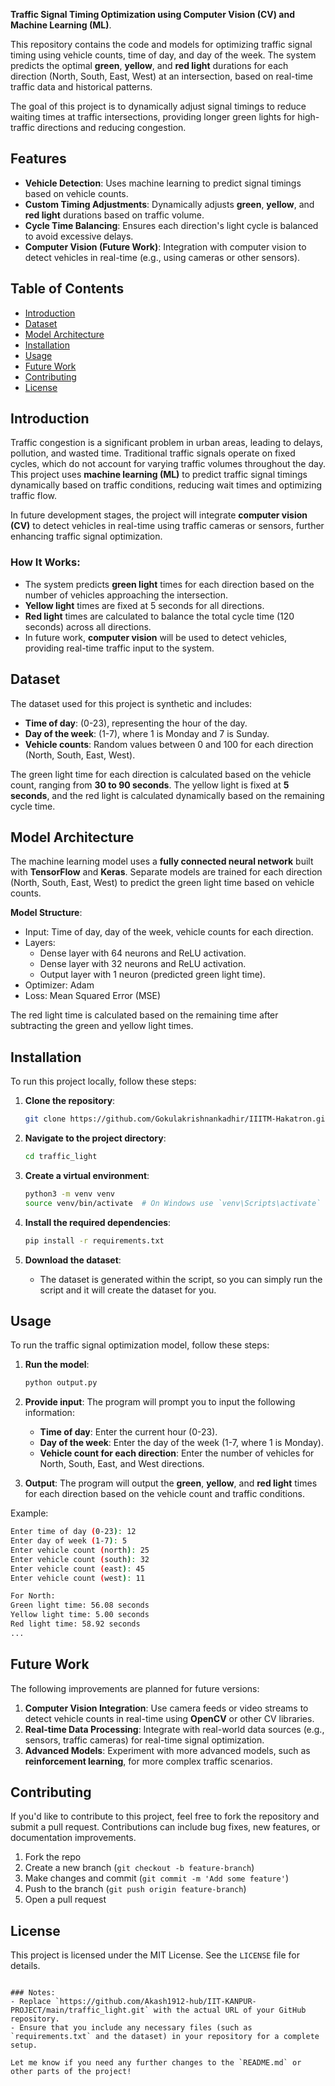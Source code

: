 **Traffic Signal Timing Optimization using Computer Vision (CV) and Machine Learning (ML)**.

This repository contains the code and models for optimizing traffic signal timing using vehicle counts, time of day, and day of the week. The system predicts the optimal **green**, **yellow**, and **red light** durations for each direction (North, South, East, West) at an intersection, based on real-time traffic data and historical patterns. 

The goal of this project is to dynamically adjust signal timings to reduce waiting times at traffic intersections, providing longer green lights for high-traffic directions and reducing congestion.

## Features
- **Vehicle Detection**: Uses machine learning to predict signal timings based on vehicle counts.
- **Custom Timing Adjustments**: Dynamically adjusts **green**, **yellow**, and **red light** durations based on traffic volume.
- **Cycle Time Balancing**: Ensures each direction's light cycle is balanced to avoid excessive delays.
- **Computer Vision (Future Work)**: Integration with computer vision to detect vehicles in real-time (e.g., using cameras or other sensors).

## Table of Contents
- [Introduction](#introduction)
- [Dataset](#dataset)
- [Model Architecture](#model-architecture)
- [Installation](#installation)
- [Usage](#usage)
- [Future Work](#future-work)
- [Contributing](#contributing)
- [License](#license)

## Introduction

Traffic congestion is a significant problem in urban areas, leading to delays, pollution, and wasted time. Traditional traffic signals operate on fixed cycles, which do not account for varying traffic volumes throughout the day. This project uses **machine learning (ML)** to predict traffic signal timings dynamically based on traffic conditions, reducing wait times and optimizing traffic flow.

In future development stages, the project will integrate **computer vision (CV)** to detect vehicles in real-time using traffic cameras or sensors, further enhancing traffic signal optimization.

### How It Works:
- The system predicts **green light** times for each direction based on the number of vehicles approaching the intersection.
- **Yellow light** times are fixed at 5 seconds for all directions.
- **Red light** times are calculated to balance the total cycle time (120 seconds) across all directions.
- In future work, **computer vision** will be used to detect vehicles, providing real-time traffic input to the system.

## Dataset

The dataset used for this project is synthetic and includes:
- **Time of day**: (0-23), representing the hour of the day.
- **Day of the week**: (1-7), where 1 is Monday and 7 is Sunday.
- **Vehicle counts**: Random values between 0 and 100 for each direction (North, South, East, West).

The green light time for each direction is calculated based on the vehicle count, ranging from **30 to 90 seconds**. The yellow light is fixed at **5 seconds**, and the red light is calculated dynamically based on the remaining cycle time.

## Model Architecture

The machine learning model uses a **fully connected neural network** built with **TensorFlow** and **Keras**. Separate models are trained for each direction (North, South, East, West) to predict the green light time based on vehicle counts.

**Model Structure**:
- Input: Time of day, day of the week, vehicle counts for each direction.
- Layers:
  - Dense layer with 64 neurons and ReLU activation.
  - Dense layer with 32 neurons and ReLU activation.
  - Output layer with 1 neuron (predicted green light time).
- Optimizer: Adam
- Loss: Mean Squared Error (MSE)

The red light time is calculated based on the remaining time after subtracting the green and yellow light times.

## Installation

To run this project locally, follow these steps:

1. **Clone the repository**:
   ```bash
   git clone https://github.com/Gokulakrishnankadhir/IIITM-Hakatron.git
   ```

2. **Navigate to the project directory**:
   ```bash
   cd traffic_light
   ```

3. **Create a virtual environment**:
   ```bash
   python3 -m venv venv
   source venv/bin/activate  # On Windows use `venv\Scripts\activate`
   ```

4. **Install the required dependencies**:
   ```bash
   pip install -r requirements.txt
   ```

5. **Download the dataset**:
   - The dataset is generated within the script, so you can simply run the script and it will create the dataset for you.

## Usage

To run the traffic signal optimization model, follow these steps:

1. **Run the model**:
   ```bash
   python output.py
   ```

2. **Provide input**:
   The program will prompt you to input the following information:
   - **Time of day**: Enter the current hour (0-23).
   - **Day of the week**: Enter the day of the week (1-7, where 1 is Monday).
   - **Vehicle count for each direction**: Enter the number of vehicles for North, South, East, and West directions.

3. **Output**:
   The program will output the **green**, **yellow**, and **red light** times for each direction based on the vehicle count and traffic conditions.

Example:
```bash
Enter time of day (0-23): 12
Enter day of week (1-7): 5
Enter vehicle count (north): 25
Enter vehicle count (south): 32
Enter vehicle count (east): 45
Enter vehicle count (west): 11

For North:
Green light time: 56.08 seconds
Yellow light time: 5.00 seconds
Red light time: 58.92 seconds
...
```

## Future Work

The following improvements are planned for future versions:
1. **Computer Vision Integration**: Use camera feeds or video streams to detect vehicle counts in real-time using **OpenCV** or other CV libraries.
2. **Real-time Data Processing**: Integrate with real-world data sources (e.g., sensors, traffic cameras) for real-time signal optimization.
3. **Advanced Models**: Experiment with more advanced models, such as **reinforcement learning**, for more complex traffic scenarios.

## Contributing

If you'd like to contribute to this project, feel free to fork the repository and submit a pull request. Contributions can include bug fixes, new features, or documentation improvements.

1. Fork the repo
2. Create a new branch (`git checkout -b feature-branch`)
3. Make changes and commit (`git commit -m 'Add some feature'`)
4. Push to the branch (`git push origin feature-branch`)
5. Open a pull request

## License

This project is licensed under the MIT License. See the `LICENSE` file for details.
```

### Notes:
- Replace `https://github.com/Akash1912-hub/IIT-KANPUR-PROJECT/main/traffic_light.git` with the actual URL of your GitHub repository.
- Ensure that you include any necessary files (such as `requirements.txt` and the dataset) in your repository for a complete setup.

Let me know if you need any further changes to the `README.md` or other parts of the project!
